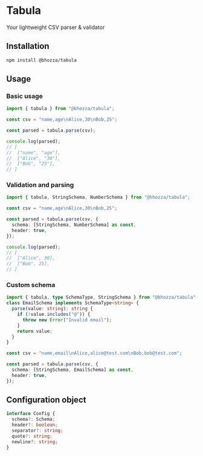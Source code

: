 # Tabula

Your lightweight CSV parser & validator

## Installation

```bash
npm install @bhozza/tabula
```

## Usage

### Basic usage

```typescript
import { tabula } from "@bhozza/tabula";

const csv = "name,age\nAlice,30\nBob,25";

const parsed = tabula.parse(csv);

console.log(parsed);
// [
//  ["name", "age"],
//  ["Alice", "30"],
//  ["Bob", "25"],
// ]
```

### Validation and parsing

```typescript
import { tabula, StringSchema, NumberSchema } from "@bhozza/tabula";

const csv = "name,age\nAlice,30\nBob,25";

const parsed = tabula.parse(csv, {
  schema: [StringSchema, NumberSchema] as const,
  header: true,
});

console.log(parsed);
// [
//  ["Alice", 30],
//  ["Bob", 25],
// ]
```

### Custom schema

```typescript
import { tabula, type SchemaType, StringSchema } from "@bhozza/tabula";
class EmailSchema implements SchemaType<string> {
  parse(value: string): string {
    if (!value.includes("@")) {
      throw new Error("Invalid email");
    }
    return value;
  }
}

const csv = "name,email\nAlice,alice@test.com\nBob,bob@test.com";

const parsed = tabula.parse(csv, {
  schema: [StringSchema, EmailSchema] as const,
  header: true,
});
```

## Configuration object

```typescript
interface Config {
  schema?: Schema;
  header?: boolean;
  separator?: string;
  quote?: string;
  newline?: string;
}
```
